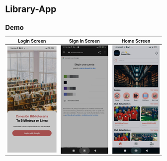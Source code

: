 # Library-App
## Demo
| Login Screen                                          | Sign In Screen                                  | Home Screen                               |
| ----------------------------------------------------- | --------------------------------------------- | --------------------------------------------
| <img src="/library-app/assets/Screen/loginScreen.jpeg" alt="title A" width="400px"> | <img src="/library-app/assets/Screen/signedIn.jpeg" alt="title A" width="380px"> | <img src="/library-app/assets/Screen/homeScreen.jpeg" alt="title A" width="380px"> |

